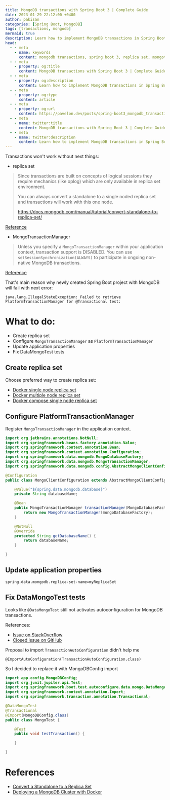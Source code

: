 ```yaml
---
title: MongoDB transactions with Spring Boot 3 | Complete Guide
date: 2023-01-29 22:12:00 +0400
author: pakisan
categories: [Spring Boot, MongoDB]
tags: [transactions, mongodb]
mermaid: true
description: Learn how to implement MongoDB transactions in Spring Boot 3 applications. This guide covers setting up replica sets, configuring MongoTransactionManager, and fixing common issues with @DataMongoTest
head:
  - - meta
    - name: keywords
      content: mongodb transactions, spring boot 3, replica set, mongotransactionmanager, platformtransactionmanager, datamongotest, spring data mongodb
  - - meta
    - property: og:title
      content: MongoDB transactions with Spring Boot 3 | Complete Guide
  - - meta
    - property: og:description
      content: Learn how to implement MongoDB transactions in Spring Boot 3 applications. This guide covers setting up replica sets, configuring MongoTransactionManager, and fixing common issues with @DataMongoTest
  - - meta
    - property: og:type
      content: article
  - - meta
    - property: og:url
      content: https://pavelon.dev/posts/spring-boot3_mongodb_transactions/
  - - meta
    - name: twitter:title
      content: MongoDB transactions with Spring Boot 3 | Complete Guide
  - - meta
    - name: twitter:description
      content: Learn how to implement MongoDB transactions in Spring Boot 3 applications. This guide covers setting up replica sets, configuring MongoTransactionManager, and fixing common issues with @DataMongoTest
---
```


Transactions won't work without next things:
- replica set

> Since transactions are built on concepts of logical sessions they require mechanics (like oplog) which are only available in replica set environment.
>
> You can always convert a standalone to a single noded replica set and transactions will work with this one node.
>
> https://docs.mongodb.com/manual/tutorial/convert-standalone-to-replica-set/

[Reference](https://www.mongodb.com/community/forums/t/why-replica-set-is-mandatory-for-transactions-in-mongodb/9533)

- MongoTransactionManager

> Unless you specify a `MongoTransactionManager` within your application context, transaction support is DISABLED. You can use `setSessionSynchronization(ALWAYS)` to participate in ongoing non-native MongoDB transactions.

[Reference](https://docs.spring.io/spring-data/mongodb/docs/4.0.1/reference/html/#mongo.transactions)

That's main reason why newly created Spring Boot project with MongoDB will fail with next error:

```
java.lang.IllegalStateException: Failed to retrieve PlatformTransactionManager for @Transactional test:
```

# What to do:

- Create replica set
- Configure `MongoTransactionManager` as `PlatformTransactionManager`
- Update application properties
- Fix DataMongoTest tests

## Create replica set

Choose preferred way to create replica set:
- [Docker single node replica set](/posts/docker-mongodb-single-node-replica-set)
- [Docker multiple node replica set](/posts/docker-mongodb-multiple-node-replica-set)
- [Docker compose single node replica set](/posts/docker-compose-mongodb-single-node-replica-set/)

## Configure PlatformTransactionManager

Register `MongoTransactionManager` in the application context.

```java
import org.jetbrains.annotations.NotNull;
import org.springframework.beans.factory.annotation.Value;
import org.springframework.context.annotation.Bean;
import org.springframework.context.annotation.Configuration;
import org.springframework.data.mongodb.MongoDatabaseFactory;
import org.springframework.data.mongodb.MongoTransactionManager;
import org.springframework.data.mongodb.config.AbstractMongoClientConfiguration;

@Configuration
public class MongoClientConfiguration extends AbstractMongoClientConfiguration {

    @Value("${spring.data.mongodb.database}")
    private String databaseName;

    @Bean
    public MongoTransactionManager transactionManager(MongoDatabaseFactory mongoDatabaseFactory) {
        return new MongoTransactionManager(mongoDatabaseFactory);
    }

    @NotNull
    @Override
    protected String getDatabaseName() {
        return databaseName;
    }

}
```

## Update application properties

```properties
spring.data.mongodb.replica-set-name=myReplicaSet
```

## Fix DataMongoTest tests

Looks like `@DataMongoTest` still not activates autoconfiguration for MongoDB transactions.

References:
- [Issue on StackOverflow](https://stackoverflow.com/questions/60178310/spring-data-mongodb-transactional-isnt-working/60184283)
- [Closed issue on GitHub](https://github.com/spring-projects/spring-boot/issues/20182)

Proposal to import `TransactionAutoConfiguration` didn't help me
```
@ImportAutoConfiguration(TransactionAutoConfiguration.class)
```

So I decided to replace it with MongoDBConfig import
```java
import app.config.MongoDBConfig;
import org.junit.jupiter.api.Test;
import org.springframework.boot.test.autoconfigure.data.mongo.DataMongoTest;
import org.springframework.context.annotation.Import;
import org.springframework.transaction.annotation.Transactional;

@DataMongoTest
@Transactional
@Import(MongoDBConfig.class)
public class MongoTest {

    @Test
    public void testTransaction() {

    }

}
```

# References

- [Convert a Standalone to a Replica Set](https://www.mongodb.com/docs/manual/tutorial/convert-standalone-to-replica-set/)
- [Deploying a MongoDB Cluster with Docker](https://www.mongodb.com/compatibility/deploying-a-mongodb-cluster-with-docker)
